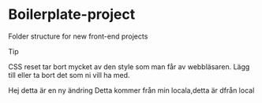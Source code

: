 # Boilerplate-project

Folder structure for new front-end projects

> [!TIP]
> CSS reset tar bort mycket av den style som man får av webbläsaren. Lägg till eller ta bort det som ni vill ha med.

Hej detta är en ny ändring
Detta kommer från min locala,detta är dfrån local
